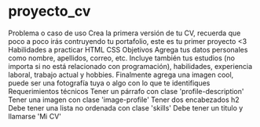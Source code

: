 # proyecto_cv
Problema o caso de uso
Crea la primera versión de tu CV, recuerda que poco a poco irás contruyendo tu portafolio, este es tu primer proyecto <3
Habilidades a practicar
HTML
CSS
Objetivos
Agrega tus datos personales como nombre, apellidos, correo, etc. Incluye también tus estudios (no importa si no está relacionado con programación), habilidades, experiencia laboral, trabajo actual y hobbies. Finalmente agrega una imagen cool, puede ser una fotografía tuya o algo con lo que te identifiques
Requerimientos técnicos
Tener un párrafo con clase 'profile-description'
Tener una imagen con clase 'image-profile'
Tener dos encabezados h2
Debe tener una lista no ordenada con clase 'skills'
Debe tener un titulo y llamarse 'Mi CV'
